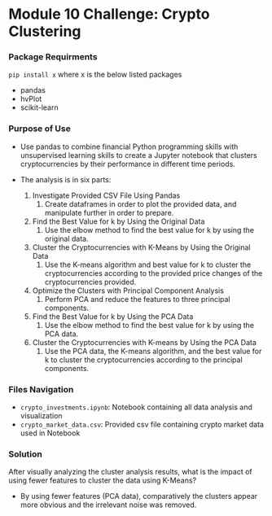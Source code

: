# Module 10 Challenge: Crypto Clustering

### Package Requirments

`pip install x` where x is the below listed packages
* pandas
* hvPlot
* scikit-learn

### Purpose of Use
* Use pandas to combine financial Python programming skills with unsupervised learning skills to create a Jupyter notebook that clusters cryptocurrencies by their performance in different time periods.
* The analysis is in six parts:
  
  1. Investigate Provided CSV File Using Pandas
     1. Create dataframes in order to plot the provided data, and manipulate further in order to prepare.
  2. Find the Best Value for k by Using the Original Data
     1. Use the elbow method to find the best value for k by using the original data.
  3. Cluster the Cryptocurrencies with K-Means by Using the Original Data
     1. Use the K-means algorithm and best value for k to cluster the cryptocurrencies according to the provided price changes of the cryptocurrencies provided.
  4. Optimize the Clusters with Principal Component Analysis
     1. Perform PCA and reduce the features to three principal components.
  5. Find the Best Value for k by Using the PCA Data
     1. Use the elbow method to find the best value for k by using the PCA data.
  6. Cluster the Cryptocurrencies with K-means by Using the PCA Data
     1. Use the PCA data, the K-means algorithm, and the best value for k to cluster the cryptocurrencies according to the principal components.

### Files Navigation
* `crypto_investments.ipynb`: Notebook containing all data analysis and visualization
* `crypto_market_data.csv`: Provided csv file containing crypto market data used in Notebook

### Solution
After visually analyzing the cluster analysis results, what is the impact of using fewer features to cluster the data using K-Means?
* By using fewer features (PCA data), comparatively the clusters appear more obvious and the irrelevant noise was removed.